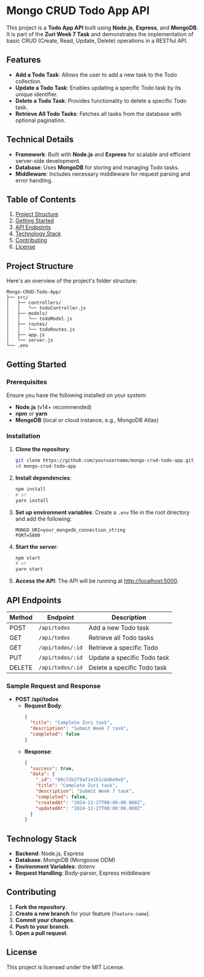 # Mongo CRUD Todo App API

This project is a **Todo App API** built using **Node.js**, **Express**, and **MongoDB**. It is part of the **Zuri Week 7 Task** and demonstrates the implementation of basic CRUD (Create, Read, Update, Delete) operations in a RESTful API.

## Features
- **Add a Todo Task**: Allows the user to add a new task to the Todo collection.
- **Update a Todo Task**: Enables updating a specific Todo task by its unique identifier.
- **Delete a Todo Task**: Provides functionality to delete a specific Todo task.
- **Retrieve All Todo Tasks**: Fetches all tasks from the database with optional pagination.

## Technical Details
- **Framework**: Built with **Node.js** and **Express** for scalable and efficient server-side development.
- **Database**: Uses **MongoDB** for storing and managing Todo tasks.
- **Middleware**: Includes necessary middleware for request parsing and error handling.

## Table of Contents
1. [Project Structure](#project-structure)
2. [Getting Started](#getting-started)
3. [API Endpoints](#api-endpoints)
4. [Technology Stack](#technology-stack)
5. [Contributing](#contributing)
6. [License](#license)

## Project Structure
Here's an overview of the project's folder structure:

```
Mongo-CRUD-Todo-App/
├── src/
│   ├── controllers/
│   │   └── todoController.js
│   ├── models/
│   │   └── todoModel.js
│   ├── routes/
│   │   └── todoRoutes.js
│   ├── app.js
│   └── server.js
└── .env
```

## Getting Started

### Prerequisites
Ensure you have the following installed on your system:
- **Node.js** (v14+ recommended)
- **npm** or **yarn**
- **MongoDB** (local or cloud instance, e.g., MongoDB Atlas)

### Installation

1. **Clone the repository**:
   ```bash
   git clone https://github.com/yourusername/mongo-crud-todo-app.git
   cd mongo-crud-todo-app
   ```

2. **Install dependencies**:
   ```bash
   npm install
   # or
   yarn install
   ```

3. **Set up environment variables**:
   Create a `.env` file in the root directory and add the following:
   ```env
   MONGO_URI=your_mongodb_connection_string
   PORT=5000
   ```

4. **Start the server**:
   ```bash
   npm start
   # or
   yarn start
   ```

5. **Access the API**:
   The API will be running at [http://localhost:5000](http://localhost:5000).

## API Endpoints

| Method | Endpoint          | Description                 |
|--------|-------------------|-----------------------------|
| POST   | `/api/todos`      | Add a new Todo task         |
| GET    | `/api/todos`      | Retrieve all Todo tasks     |
| GET    | `/api/todos/:id`  | Retrieve a specific Todo    |
| PUT    | `/api/todos/:id`  | Update a specific Todo task |
| DELETE | `/api/todos/:id`  | Delete a specific Todo task |

### Sample Request and Response

- **POST /api/todos**
  - **Request Body**:
    ```json
    {
      "title": "Complete Zuri task",
      "description": "Submit Week 7 task",
      "completed": false
    }
    ```
  - **Response**:
    ```json
    {
      "success": true,
      "data": {
        "_id": "60c72b2f9af1e1b1c8d6e9e8",
        "title": "Complete Zuri task",
        "description": "Submit Week 7 task",
        "completed": false,
        "createdAt": "2024-11-27T08:00:00.000Z",
        "updatedAt": "2024-11-27T08:00:00.000Z"
      }
    }
    ```

## Technology Stack
- **Backend**: Node.js, Express
- **Database**: MongoDB (Mongoose ODM)
- **Environment Variables**: dotenv
- **Request Handling**: Body-parser, Express middleware

## Contributing

1. **Fork the repository**.
2. **Create a new branch** for your feature (`feature-name`).
3. **Commit your changes**.
4. **Push to your branch**.
5. **Open a pull request**.

## License
This project is licensed under the MIT License.

